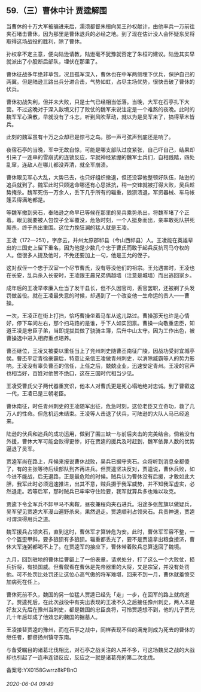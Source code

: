 ## 59.（三）曹休中计 贾逵解围
当曹休的十万大军被骗进来后，濡须都督朱桓向吴王孙权献计，由他率兵一万前往夹石堵击曹休，因为那里是曹休退兵的必经之地。到了现在估计没人会怀疑东吴将取得这场战役的胜利，除了曹休。



孙权拿不定主意，便向陆逊请教，陆逊毫不犹豫就否定了朱桓的建议。陆逊其实早就派出了小股断后部队，埋伏在那里了。



曹休征战多年绝非草包，况且孤军深入，曹休也在中军两侧埋下伏兵，保护自己的两翼。但是陆逊三路出兵分进合击，气势如虹，占尽主场优势，很快击破了曹休的伏兵。



曹休初战失利，但并未大败，只是士气已经相当低落。当晚，大军在石亭扎下大营。不过这晚对于深入敌境又打了败仗的魏军来说注定是一个难熬的夜晚。此时的魏军军心涣散，早就没有了斗志，听到风吹草动，就以为是吴军来了，搞得草木皆兵。



此刻的魏军虽有十万之众却已是惊弓之鸟。那一声弓弦声到底还是响了。



夜宿石亭的当晚，军中无故自惊，可能是哪支部队过度紧张，自己吓自己，结果却引来了一连串的雪崩式的连锁反应，早就神经紧绷的魏军士兵们，自相践踏，四处乱窜，连敌人在哪儿都没弄清，就全军崩溃。



曹休眼见军心大乱，大势已去，也只好组织撤退，但还没容他整顿好队伍，陆逊的追兵就到了。魏军此时只顾逃命哪还有心思抵抗，稍一交锋就被打得大败，吴兵趁势掩杀。魏军死伤一万余人，丢下几乎所有的辎重，狼狈溃退，军资器械、车马帐篷丢得满地都是。



等魏军撤到夹石，奉陆逊之命早已等候在那里的吴兵乘势杀出，将魏军堵了个正着。眼见就要被人包饺子全军覆没，危急时刻，一个人挺身而出，亲率敢死队拼死厮杀，终于杀出重围。这位力挽狂澜的猛人就是王凌。



王凌（172—251），字彦云，并州太原郡祁县（今山西祁县）人。王凌能在英雄辈出的三国史上留下重名，因为他是少数几个忠于曹氏而敢于起兵反抗司马夺权的人。但很多人提及他时，不免还要加上一句，他是王允的侄子。



这对叔侄一个忠于汉室一个尽节曹氏，没有辱没他们的祖宗。王允遇害时，王凌也在长安，乱兵杀入长安时，王凌跟王晨兄弟俩越墙（注意是城墙）而出逃回家乡。



成年后的王凌举孝廉入仕当了发干县长，但不久因官司，丢官罢职，还被剃了头发罚做苦役。就在王凌最失意的时候，却遇到了一个改变他一生命运的贵人——曹操。



一次，王凌正在街上打扫，恰巧曹操坐着马车从这儿路过。曹操那天也许是心情好，停下车问左右，那个扫马路的是谁，手下人如实回禀。曹操一向敬重忠臣，知道王凌是忠臣子弟，当即提拔其做了骁骑主簿，后升中山太守。因为工作出色，被曹操选中进入相府重点培养。



曹丕继位，王凌又被委以重任当上了兖州刺史随曹丕南征广陵，因战功受封宜城亭侯。曹丕平定青徐豪霸后，特意让亲信王凌做青州刺史，以消除臧霸等人的势力影响。王凌没有辜负曹丕的信任，上任之后，兢兢业业，迅速安定青州。王凌的官声也相当好，百姓对他赞不绝口，这在三国时代相当少见。



王凌受曹氏父子两代器重赏识，他本人对曹氏更是死心塌地绝对忠诚。到了曹叡这一代，王凌已是三朝老臣。



曹休南征，时任青州刺史的王凌随军出征，危急时刻，这位老臣又立奇功，救了几万人的性命。但危机远未结束。王凌等人击退了伏兵，可陆逊的大队人马已经追来。



陆逊的伏兵和追兵的成功运用，做到了围三缺一与前后夹击的完美结合。倘若没有外援，曹休大军可能会败得更惨，好在贾逵的援兵及时赶到，魏军依靠人数的优势逼退了吴军。



贾逵军尚在路上，斥候来报说曹休战败，吴兵已据守夹石。众将听到消息全都傻了，有的主张等待后续部队到齐再进兵。但贾逵坚决反对，贾逵说，曹休兵败，如今进不能战，后无退路，正是最危险的时候。贼兵认为曹休没有后援，才敢如此大胆，我军此时必须迅速推进，出其不意，贼兵摄于我军威势，并不知我军虚实，必然退走。若等后军，那时贼兵已牢牢守住险要，我军就算兵多也难以攻克。



贾逵下令全军兵不卸甲马不离鞍，昼夜兼程向夹石进兵。沿途多张旌旗以做疑兵，吴军望见贾逵大军漫山遍野杀来，果然退走。贾逵顺利占领夹石。兵贵神速，贾逵可谓深得用兵之道。



魏军援兵占领夹石，直到这时，曹休军才算转危为安。此时，曹休军军容不整，一个个盔歪甲斜，要多狼狈有多狼狈。辎重都丢光了，要不是贾逵拿出粮食接济，曹休大军连粥都喝不上了。在贾逵军的接应下，曹休带着败兵总算退回了魏境。



九月，回到驻地的曹休给曹叡上了一份表章，请求处分，打了这么一个大败仗，损兵折将，有损国威。但曹叡看在曹休是先帝器重的大将，又是宗室，并没有处罚他。可不处罚比处罚还让这位心高气傲的将军难堪，回来不到一月，曹休就羞愤交加病死在任上。



曹休死前不久，魏国的另一位猛人贾逵已经先「走」一步，在回军的路上就病逝了。贾逵死后，在此次战役中有突出表现的王凌不久之后接任豫州刺史，两人本是好友又先后在豫州当刺史，都是魏国的忠臣良将，可怜贾逵想不到，他的儿子贾充几十年后却成了他效忠的魏国的掘墓人。



王凌接替贾逵的豫州，而在石亭之战中，同样表现不俗的满宠则成为死去的曹休的继任者，都督扬州镇守东南。



与备受瞩目的诸葛北伐相比，对石亭之战关注的人并不多，可这场魏吴之战的大战却也引起了一连串连锁反应，反应之一就是诸葛亮的第二次北伐。



备案号:YX0158Gwrrz8kPBnO


###### 2020-06-04 09:49
